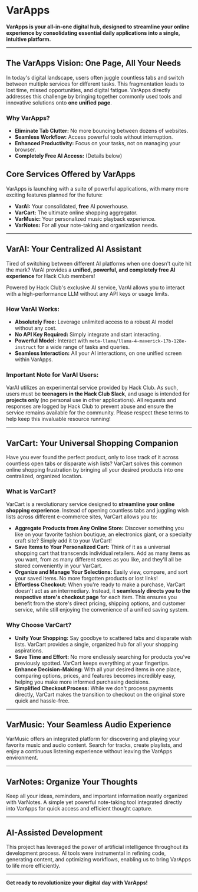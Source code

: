 # VarApps

**VarApps is your all-in-one digital hub, designed to streamline your online experience by consolidating essential daily applications into a single, intuitive platform.**

---

## The VarApps Vision: One Page, All Your Needs

In today's digital landscape, users often juggle countless tabs and switch between multiple services for different tasks. This fragmentation leads to lost time, missed opportunities, and digital fatigue. VarApps directly addresses this challenge by bringing together commonly used tools and innovative solutions onto **one unified page**.

### Why VarApps?

* **Eliminate Tab Clutter:** No more bouncing between dozens of websites.
* **Seamless Workflow:** Access powerful tools without interruption.
* **Enhanced Productivity:** Focus on your tasks, not on managing your browser.
* **Completely Free AI Access:** (Details below)

## Core Services Offered by VarApps

VarApps is launching with a suite of powerful applications, with many more exciting features planned for the future:

* **VarAI:** Your consolidated, **free** AI powerhouse.
* **VarCart:** The ultimate online shopping aggregator.
* **VarMusic:** Your personalized music playback experience.
* **VarNotes:** For all your note-taking and organization needs.

---

## VarAI: Your Centralized AI Assistant

Tired of switching between different AI platforms when one doesn't quite hit the mark? VarAI provides a **unified, powerful, and completely free AI experience** for Hack Club members!

Powered by Hack Club's exclusive AI service, VarAI allows you to interact with a high-performance LLM without any API keys or usage limits.

### How VarAI Works:

* **Absolutely Free:** Leverage unlimited access to a robust AI model without any cost.
* **No API Key Required:** Simply integrate and start interacting.
* **Powerful Model:** Interact with `meta-llama/llama-4-maverick-17b-128e-instruct` for a wide range of tasks and queries.
* **Seamless Interaction:** All your AI interactions, on one unified screen within VarApps.

### Important Note for VarAI Users:

VarAI utilizes an experimental service provided by Hack Club. As such, users must be **teenagers in the Hack Club Slack**, and usage is intended for **projects only** (no personal use in other applications). All requests and responses are logged by Hack Club to prevent abuse and ensure the service remains available for the community. Please respect these terms to help keep this invaluable resource running!

---

## VarCart: Your Universal Shopping Companion

Have you ever found the perfect product, only to lose track of it across countless open tabs or disparate wish lists? VarCart solves this common online shopping frustration by bringing all your desired products into one centralized, organized location.

### What is VarCart?

VarCart is a revolutionary service designed to **streamline your online shopping experience**. Instead of opening countless tabs and juggling wish lists across different e-commerce sites, VarCart allows you to:

* **Aggregate Products from Any Online Store:** Discover something you like on your favorite fashion boutique, an electronics giant, or a specialty craft site? Simply add it to your VarCart!
* **Save Items to Your Personalized Cart:** Think of it as a universal shopping cart that transcends individual retailers. Add as many items as you want, from as many different stores as you like, and they'll all be stored conveniently in your VarCart.
* **Organize and Manage Your Selections:** Easily view, compare, and sort your saved items. No more forgotten products or lost links!
* **Effortless Checkout:** When you're ready to make a purchase, VarCart doesn't act as an intermediary. Instead, it **seamlessly directs you to the respective store's checkout page** for each item. This ensures you benefit from the store's direct pricing, shipping options, and customer service, while still enjoying the convenience of a unified saving system.

### Why Choose VarCart?

* **Unify Your Shopping:** Say goodbye to scattered tabs and disparate wish lists. VarCart provides a single, organized hub for all your shopping aspirations.
* **Save Time and Effort:** No more endlessly searching for products you've previously spotted. VarCart keeps everything at your fingertips.
* **Enhance Decision-Making:** With all your desired items in one place, comparing options, prices, and features becomes incredibly easy, helping you make more informed purchasing decisions.
* **Simplified Checkout Process:** While we don't process payments directly, VarCart makes the transition to checkout on the original store quick and hassle-free.

---

## VarMusic: Your Seamless Audio Experience

VarMusic offers an integrated platform for discovering and playing your favorite music and audio content. Search for tracks, create playlists, and enjoy a continuous listening experience without leaving the VarApps environment.

---

## VarNotes: Organize Your Thoughts

Keep all your ideas, reminders, and important information neatly organized with VarNotes. A simple yet powerful note-taking tool integrated directly into VarApps for quick access and efficient thought capture.

---

## AI-Assisted Development

This project has leveraged the power of artificial intelligence throughout its development process. AI tools were instrumental in refining code, generating content, and optimizing workflows, enabling us to bring VarApps to life more efficiently.

---

**Get ready to revolutionize your digital day with VarApps!**